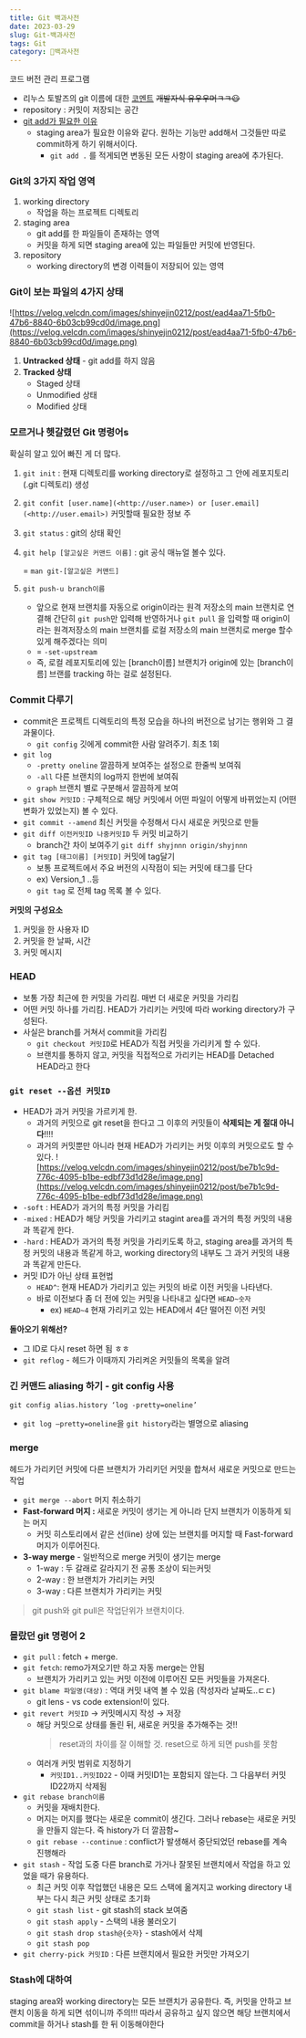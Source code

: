 ```yaml
---
title: Git 백과사전
date: 2023-03-29
slug: Git-백과사전
tags: Git
category: 🏫백과사전
---
```


코드 버전 관리 프로그램

- 리누스 토발즈의 git 이름에 대한 [코멘트](https://github.com/git/git/commit/e83c5163316f89bfbde7d9ab23ca2e25604af290) ~~개발자식 유우우머ㅋㅋ😃~~
- repository : 커밋이 저장되는 공간
- [git add가 필요한 이유](https://steady-coding.tistory.com/277)
  - staging area가 필요한 이유와 같다. 원하는 기능만 add해서 그것들만 따로 commit하게 하기 위해서이다.
    - `git add .` 를 적게되면 변동된 모든 사항이 staging area에 추가된다.

### Git의 3가지 작업 영역

1. working directory
   - 작업을 하는 프로젝트 디렉토리
2. staging area
   - git add를 한 파일들이 존재하는 영역
   - 커밋을 하게 되면 staging area에 있는 파일들만 커밋에 반영된다.
3. repository
   - working directory의 변경 이력들이 저장되어 있는 영역

### Git이 보는 파일의 4가지 상태

![https://velog.velcdn.com/images/shinyejin0212/post/ead4aa71-5fb0-47b6-8840-6b03cb99cd0d/image.png](https://velog.velcdn.com/images/shinyejin0212/post/ead4aa71-5fb0-47b6-8840-6b03cb99cd0d/image.png)

1. **Untracked 상태** - git add를 하지 않음
2. **Tracked 상태**
   - Staged 상태
   - Unmodified 상태
   - Modified 상태

### 모르거나 헷갈렸던 Git 명령어s

확실히 알고 있어 빠진 게 더 많다.

1. `git init` : 현재 디렉토리를 working directory로 설정하고 그 안에 레포지토리(.git 디렉토리) 생성
2. `git confit [user.name](<http://user.name>) or [user.email](<http://user.email>)` 커밋할때 필요한 정보 주
3. `git status` : git의 상태 확인
4. `git help [알고싶은 커맨드 이름]` : git 공식 매뉴얼 볼수 있다.

   = `man git-[알고싶은 커맨드]`

5. `git push-u branch이름`
   - 앞으로 현재 브랜치를 자동으로 origin이라는 원격 저장소의 main 브랜치로 연결해 간단히 `git push`만 입력해 반영하거나 `git pull` 을 입력할 때 origin이라는 원격저장소의 main 브랜치를 로컬 저장소의 main 브랜치로 merge 할수 있게 해주겠다는 의미
   - = `-set-upstream`
   - 즉, 로컬 레포지토리에 있는 [branch이름] 브랜치가 origin에 있는 [branch이름] 브랜를 tracking 하는 걸로 설정된다.

### Commit 다루기

- commit은 프로젝트 디렉토리의 특정 모습을 하나의 버전으로 남기는 행위와 그 결과물이다.
  - `git config` 깃에게 commit한 사람 알려주기. 최초 1회
- `git log`
  - `-pretty oneline` 깔끔하게 보여주는 설정으로 한줄씩 보여줘
  - `-all` 다른 브랜치의 log까지 한번에 보여줘
  - `graph` 브랜치 별로 구분해서 깔끔하게 보여
- `git show 커밋ID` : 구체적으로 해당 커밋에서 어떤 파일이 어떻게 바뀌었는지 (어떤 변화가 있었는지) 볼 수 있다.
- `git commit --amend` 최신 커밋을 수정해서 다시 새로운 커밋으로 만들
- `git diff 이전커밋ID 나중커밋ID` 두 커밋 비교하기
  - branch간 차이 보여주기 `git diff shyjnnn origin/shyjnnn`
- `git tag [태그이름] [커밋ID]` 커밋에 tag달기
  - 보통 프로젝트에서 주요 버전의 시작점이 되는 커밋에 태그를 단다
  - ex) Version_1 ..등
  - `git tag` 로 전체 tag 목록 볼 수 있다.

**커밋의 구성요소**

1. 커밋을 한 사용자 ID
2. 커밋을 한 날짜, 시간
3. 커밋 메시지

### **HEAD**

- 보통 가장 최근에 한 커밋을 가리킴. 매번 더 새로운 커밋을 가리킴
- 어떤 커밋 하나를 가리킴. HEAD가 가리키는 커밋에 따라 working directory가 구성된다.
- 사실은 branch를 거쳐서 commit을 가리킴
  - `git checkout 커밋ID`로 HEAD가 직접 커밋을 가리키게 할 수 있다.
  - 브랜치를 통하지 않고, 커밋을 직접적으로 가리키는 HEAD를 Detached HEAD라고 한다

### `git reset --옵션 커밋ID`

- HEAD가 과거 커밋을 가르키게 한.
  - 과거의 커밋으로 git reset을 한다고 그 이후의 커밋들이 **삭제되는 게 절대 아니다**!!!!
  - 과거의 커밋뿐만 아니라 현재 HEAD가 가리키는 커밋 이후의 커밋으로도 할 수 있다.
    ![https://velog.velcdn.com/images/shinyejin0212/post/be7b1c9d-776c-4095-b1be-edbf73d1d28e/image.png](https://velog.velcdn.com/images/shinyejin0212/post/be7b1c9d-776c-4095-b1be-edbf73d1d28e/image.png)
- `-soft` : HEAD가 과거의 특정 커밋을 가리킴
- `-mixed` : HEAD가 해당 커밋을 가리키고 stagint area를 과거의 특정 커밋의 내용과 똑같게 한다.
- `-hard` : HEAD가 과거의 특정 커밋을 가리키도록 하고, staging area를 과거의 특정 커밋의 내용과 똑같게 하고, working directory의 내부도 그 과거 커밋의 내용과 똑같게 만든다.
- 커밋 ID가 아닌 상태 표현법
  - `HEAD^`: 현재 HEAD가 가리키고 있는 커밋의 바로 이전 커밋을 나타낸다.
  - 바로 이전보다 좀 더 전에 있는 커밋을 나타내고 싶다면 `HEAD~숫자`
    - ex) `HEAD~4` 현재 가리키고 있는 HEAD에서 4단 떨어진 이전 커밋

**돌아오기 위해선?**

- 그 ID로 다시 reset 하면 됨 ㅎㅎ
- `git reflog` - 헤드가 이때까지 가리켜온 커밋들의 목록을 알려

### 긴 커맨드 aliasing 하기 - git config 사용

`git config alias.history ‘log -pretty=oneline’`

- `git log —pretty=oneline`을 `git history`라는 별명으로 aliasing

### merge

헤드가 가리키던 커밋에 다른 브랜치가 가리키던 커밋을 합쳐서 새로운 커밋으로 만드는 작업

- `git merge --abort` 머지 취소하기
- **Fast-forward 머지 :** 새로운 커밋이 생기는 게 아니라 단지 브랜치가 이동하게 되는 머지
  - 커밋 히스토리에서 같은 선(line) 상에 있는 브랜치를 머지할 때 Fast-forward 머지가 이루어진다.
- **3-way merge** - 일반적으로 merge 커밋이 생기는 merge
  - 1-way : 두 갈래로 갈라지기 전 공통 조상이 되는커밋
  - 2-way : 한 브랜치가 가리키는 커밋
  - 3-way : 다른 브랜치가 가리키는 커밋

> git push와 git pull은 작업단위가 브랜치이다.

### 몰랐던 git 명령어 2

- `git pull` : fetch + merge.
- `git fetch`: remo가져오기만 하고 자동 merge는 안됨
  - 브랜치가 가리키고 있는 커밋 이전에 이루어진 모든 커밋들을 가져온다.
- `git blame 파일명(대상)` : 역대 커밋 내역 볼 수 있음 (작성자라 날짜도..ㄷㄷ)
  - git lens - vs code extension!이 있다.
- `git revert 커밋ID` → 커밋메시지 작성 → 저장
  - 해당 커밋으로 상태를 돌린 뒤, 새로운 커밋을 추가해주는 것!!
    > reset과의 차이를 잘 이해할 것. reset으로 하게 되면 push를 못함
  - 여러개 커밋 범위로 지정하기
    - `커밋ID1..커밋ID22` - 이때 커밋ID1는 포함되지 않는다. 그 다음부터 커밋ID22까지 삭제됨
- `git rebase branch이름`
  - 커밋을 재배치한다.
  - 머지는 머지를 했다는 새로운 commit이 생긴다. 그러나 rebase는 새로운 커밋을 만들지 않는다. 즉 history가 더 깔끔함~
  - `git rebase --continue` : conflict가 발생해서 중단되었던 rebase를 계속 진행해라
- `git stash` - 작업 도중 다른 branch로 가거나 잘못된 브랜치에서 작업을 하고 있었을 때가 유용하다.
  - 최근 커밋 이후 작업했던 내용은 모드 스택에 옮겨지고 working directory 내부는 다시 최근 커밋 상태로 초기화
  - `git stash list` - git stash의 stack 보여줌
  - `git stash apply` - 스택의 내용 불러오기
  - `git stash drop stash@{숫자}` - stash에서 삭제
  - `git stash pop`
- `git cherry-pick 커밋ID` : 다른 브랜치에서 필요한 커밋만 가져오기

### Stash에 대하여

staging area와 working directory는 모든 브랜치가 공유한다.
즉, 커밋을 안하고 브랜치 이동을 하게 되면 섞이니까 주의!!!
따라서 공유하고 싶지 않으면 해당 브랜치에서 commit을 하거나 stash를 한 뒤 이동해야한다
